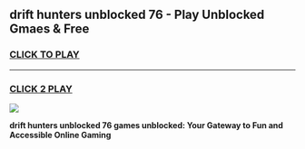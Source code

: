
## drift hunters unblocked 76 - Play Unblocked Gmaes & Free
<h3>
<a href="https://premium.freeplayer.one?title=drift_hunters_unblocked_76&ref=20F">CLICK TO PLAY</a></h3>
<hr>

<h3>
<a href="https://premium.freeplayer.one?title=drift_hunters_unblocked_76&ref=20F">CLICK 2 PLAY</a>
  
</h3>

<a href="https://premium.freeplayer.one?title=drift_hunters_unblocked_76&ref=20F/"><img src="https://clearcache.store/games.png"></a>


**drift hunters unblocked 76 games unblocked: Your Gateway to Fun and Accessible Online Gaming**
